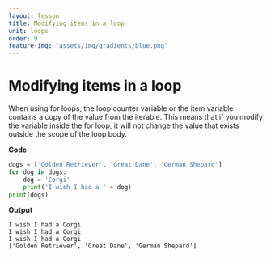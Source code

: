```yaml
---
layout: lesson
title: Modifying items in a loop
unit: loops
order: 9
feature-img: "assets/img/gradients/blue.png"
---
```


# Modifying items in a loop

When using for loops, the loop counter variable or the item variable contains a copy of the value from the iterable. This means that if you modify the variable inside the for loop, it will not change the value that exists outside the scope of the loop body.

**Code**

```python
dogs = ['Golden Retriever', 'Great Dane', 'German Shepard']
for dog in dogs:
    dog = 'Corgi'
    print('I wish I had a ' + dog)
print(dogs)
```

**Output**

```
I wish I had a Corgi
I wish I had a Corgi
I wish I had a Corgi
['Golden Retriever', 'Great Dane', 'German Shepard']
```
